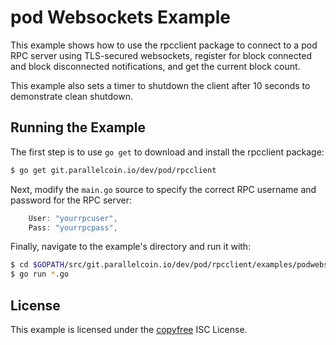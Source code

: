 # pod Websockets Example

This example shows how to use the rpcclient package to connect to a pod RPC server using TLS-secured websockets, register for block connected and block disconnected notifications, and get the current block count.

This example also sets a timer to shutdown the client after 10 seconds to demonstrate clean shutdown.

## Running the Example

The first step is to use `go get` to download and install the rpcclient package:

```bash
$ go get git.parallelcoin.io/dev/pod/rpcclient
```

Next, modify the `main.go` source to specify the correct RPC username and password for the RPC server:

```Go
	User: "yourrpcuser",
	Pass: "yourrpcpass",
```

Finally, navigate to the example's directory and run it with:

```bash
$ cd $GOPATH/src/git.parallelcoin.io/dev/pod/rpcclient/examples/podwebsockets
$ go run *.go
```

## License

This example is licensed under the [copyfree](http://copyfree.org) ISC License.
